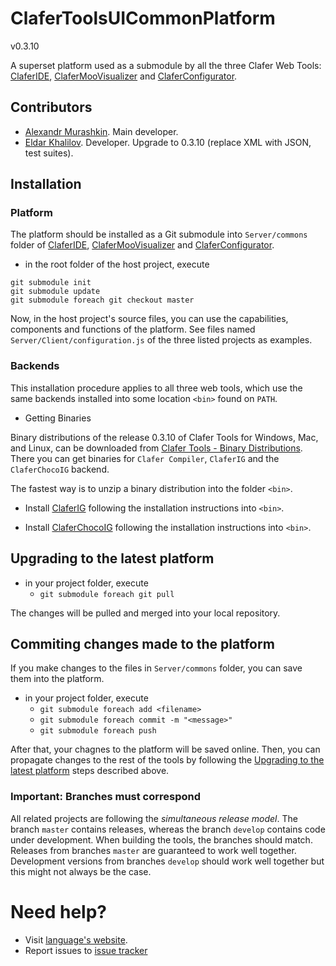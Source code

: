 ClaferToolsUICommonPlatform
===========================

v0.3.10

A superset platform used as a submodule by all the three Clafer Web Tools: [ClaferIDE](https://github.com/gsdlab/ClaferIDE), [ClaferMooVisualizer](https://github.com/gsdlab/ClaferMooVisualizer) and [ClaferConfigurator](https://github.com/gsdlab/ClaferConfigurator).

Contributors
------------

* [Alexandr Murashkin](http://gsd.uwaterloo.ca/amurashk). Main developer.
* [Eldar Khalilov](http://gsd.uwaterloo.ca/ekhalilov). Developer. Upgrade to 0.3.10 (replace XML with JSON, test suites).

Installation
------------

### Platform

The platform should be installed as a Git submodule into `Server/commons` folder of [ClaferIDE](https://github.com/gsdlab/ClaferIDE), [ClaferMooVisualizer](https://github.com/gsdlab/ClaferMooVisualizer) and [ClaferConfigurator](https://github.com/gsdlab/ClaferConfigurator).

* in the root folder of the host project, execute

```
git submodule init
git submodule update
git submodule foreach git checkout master
```

Now, in the host project's source files, you can use the capabilities, components and functions of the platform. See files named `Server/Client/configuration.js` of the three listed projects as examples.

### Backends

This installation procedure applies to all three web tools, which use the same backends installed into some location `<bin>` found on `PATH`.

* Getting Binaries

Binary distributions of the release 0.3.10 of Clafer Tools for Windows, Mac, and Linux, can be downloaded from [Clafer Tools - Binary Distributions](http://http://gsd.uwaterloo.ca/clafer-tools-binary-distributions). There you can get binaries for `Clafer Compiler`, `ClaferIG` and the `ClaferChocoIG` backend.

The fastest way is to unzip a binary distribution into the folder `<bin>`.

* Install [ClaferIG](https://github.com/gsdlab/claferIG) following the installation instructions into `<bin>`.

* Install [ClaferChocoIG](https://github.com/gsdlab/ClaferChocoIG) following the installation instructions into `<bin>`.

Upgrading to the latest platform
--------------------------------

* in your project folder, execute
    * `git submodule foreach git pull`

The changes will be pulled and merged into your local repository.

Commiting changes made to the platform
--------------------------------

If you make changes to the files in `Server/commons` folder, you can save them into the platform.

* in your project folder, execute
    * `git submodule foreach add <filename>`
    * `git submodule foreach commit -m "<message>"`
    * `git submodule foreach push`

After that, your chagnes to the platform will be saved online. Then, you can propagate changes to the rest of the tools by following the [Upgrading to the latest platform](#upgrading-to-the-latest-platform) steps described above.

### Important: Branches must correspond

All related projects are following the *simultaneous release model*.
The branch `master` contains releases, whereas the branch `develop` contains code under development.
When building the tools, the branches should match.
Releases from branches `master` are guaranteed to work well together.
Development versions from branches `develop` should work well together but this might not always be the case.

Need help?
==========

* Visit [language's website](http://clafer.org).
* Report issues to [issue tracker](https://github.com/gsdlab/ClaferToolsUICommonPlatform/issues)
